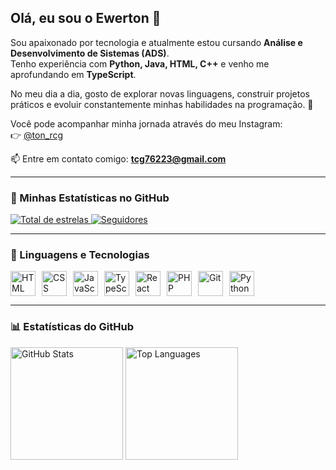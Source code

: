## Olá, eu sou o Ewerton 👋
 
Sou apaixonado por tecnologia e atualmente estou cursando **Análise e Desenvolvimento de Sistemas (ADS)**.  
Tenho experiência com **Python, Java, HTML, C++** e venho me aprofundando em **TypeScript**.  

No meu dia a dia, gosto de explorar novas linguagens, construir projetos práticos e evoluir constantemente minhas habilidades na programação. 🚀  

Você pode acompanhar minha jornada através do meu Instagram:  
👉 [@ton_rcg](https://www.instagram.com/ton_rcg)  

📫 Entre em contato comigo: **tcg76223@gmail.com**

---

### 🌟 Minhas Estatísticas no GitHub

<p>
  <a href="https://github.com/Pplton?tab=repositories&sort=stargazers">
    <img 
      alt="Total de estrelas" 
      title="Total de estrelas GitHub" 
      src="https://custom-icon-badges.demolab.com/github/stars/Pplton?color=55960c&style=for-the-badge&labelColor=488207&logo=star&label=estrelas"
    />
  </a>
  <a href="https://github.com/Pplton?tab=followers">
    <img 
      alt="Seguidores" 
      title="Me siga no GitHub" 
      src="https://custom-icon-badges.demolab.com/github/followers/Pplton?color=236ad3&labelColor=1155ba&style=for-the-badge&logo=github&label=Seguidores&logoColor=white"
    />
  </a>
</p>

---

### 🤖 Linguagens e Tecnologias

<div style="display: flex; flex-wrap: wrap; gap: 10px;">
<img alt="HTML" title="HTML" width="40px" src="https://cdn.jsdelivr.net/gh/devicons/devicon@latest/icons/html5/html5-original.svg"/>
<img alt="CSS" title="CSS" width="40px" src="https://cdn.jsdelivr.net/gh/devicons/devicon@latest/icons/css3/css3-original.svg"/>
<img alt="JavaScript" title="JavaScript" width="40px" src="https://cdn.jsdelivr.net/gh/devicons/devicon@latest/icons/javascript/javascript-original.svg"/>
<img alt="TypeScript" title="TypeScript" width="40px" src="https://cdn.jsdelivr.net/gh/devicons/devicon@latest/icons/typescript/typescript-original.svg"/>
<img alt="React" title="React" width="40px" src="https://cdn.jsdelivr.net/gh/devicons/devicon@latest/icons/react/react-original.svg"/>
<img alt="PHP" title="PHP" width="40px" src="https://cdn.jsdelivr.net/gh/devicons/devicon@latest/icons/php/php-original.svg"/>
<img alt="Git" title="Git" width="40px" src="https://cdn.jsdelivr.net/gh/devicons/devicon@latest/icons/git/git-original.svg"/>
<img alt="Python" title="Python" width="40px" src="https://cdn.jsdelivr.net/gh/devicons/devicon@latest/icons/python/python-original.svg"/>
</div>

---

### 📊 Estatísticas do GitHub

<p>
  <img 
    alt="GitHub Stats" 
    height="180" 
    src="https://github-readme-stats.vercel.app/api?username=Pplton&show_icons=true&theme=tokyonight&include_all_commits=true&locale=pt-br&cache_seconds=3600" 
  />
  <img 
    alt="Top Languages" 
    height="180" 
    src="https://github-readme-stats.vercel.app/api/top-langs/?username=Pplton&theme=tokyonight&layout=compact&custom_title=Tecnologias&langs_count=9&cache_seconds=3600" 
  />
</p>
